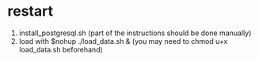 # restart

1. install_postgresql.sh (part of the instructions should be done manually)
2. load with $nohup ./load_data.sh & (you may need to chmod u+x load_data.sh beforehand)